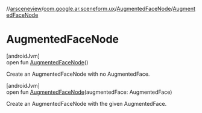 //[arsceneview](../../../index.md)/[com.google.ar.sceneform.ux](../index.md)/[AugmentedFaceNode](index.md)/[AugmentedFaceNode](-augmented-face-node.md)

# AugmentedFaceNode

[androidJvm]\
open fun [AugmentedFaceNode](-augmented-face-node.md)()

Create an AugmentedFaceNode with no AugmentedFace.

[androidJvm]\
open fun [AugmentedFaceNode](-augmented-face-node.md)(augmentedFace: AugmentedFace)

Create an AugmentedFaceNode with the given AugmentedFace.

